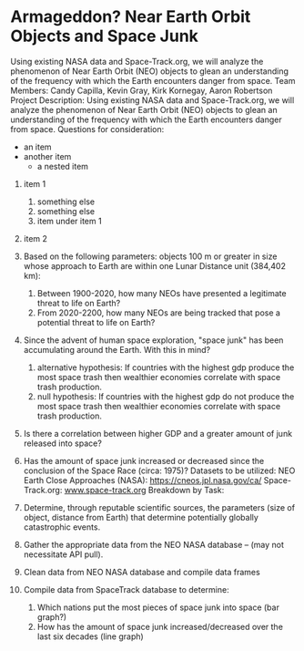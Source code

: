 # Armageddon? Near Earth Orbit Objects and Space Junk
Using existing NASA data and Space-Track.org, we will analyze the phenomenon of Near Earth Orbit (NEO) objects to glean an understanding of the frequency with which the Earth encounters danger from space.
Team Members: Candy Capilla, Kevin Gray, Kirk Kornegay, Aaron Robertson
Project Description: Using existing NASA data and Space-Track.org, we will analyze the
phenomenon of Near Earth Orbit (NEO) objects to glean an understanding of the frequency
with which the Earth encounters danger from space.
Questions for consideration:

- an item
- another item
    - a nested item
    
    
1. item 1
    1. something else
    1. something else
    1. item under item 1
1. item 2

1. Based on the following parameters: objects 100 m or greater in size whose approach to Earth are within one Lunar Distance unit (384,402 km):
    1. Between 1900-2020, how many NEOs have presented a legitimate threat to life on Earth? 
    1. From 2020-2200, how many NEOs are being tracked that pose a potential threat to life on Earth?
1. Since the advent of human space exploration, "space junk" has been accumulating
around the Earth. With this in mind?
    1. alternative hypothesis: If countries with the highest gdp produce the most space trash then wealthier economies correlate with space trash    production.
    1. null hypothesis: If countries with the highest gdp do not produce the most space trash then wealthier economies correlate with space trash    production.
1. Is there a correlation between higher GDP and a greater amount of junk released into space?
1. Has the amount of space junk increased or decreased since the conclusion of the Space Race (circa: 1975)?
Datasets to be utilized:
NEO Earth Close Approaches (NASA): https://cneos.jpl.nasa.gov/ca/
Space-Track.org: www.space-track.org
Breakdown by Task:
1. Determine, through reputable scientific sources, the parameters (size of object, distance
from Earth) that determine potentially globally catastrophic events.
1. Gather the appropriate data from the NEO NASA database – (may not necessitate API
pull).
1. Clean data from NEO NASA database and compile data frames
1. Compile data from SpaceTrack database to determine:
    1. Which nations put the most pieces of space junk into space (bar graph?)
    1. How has the amount of space junk increased/decreased over the last six decades (line graph)
















